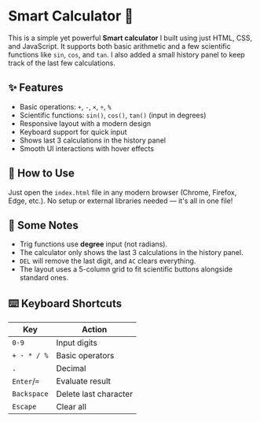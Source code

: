 # Smart Calculator 🔢

This is a simple yet powerful **Smart calculator** I built using just HTML, CSS, and JavaScript. It supports both basic arithmetic and a few scientific functions like `sin`, `cos`, and `tan`. I also added a small history panel to keep track of the last few calculations.

## ✨ Features

* Basic operations: `+`, `-`, `×`, `÷`, `%`
* Scientific functions: `sin()`, `cos()`, `tan()` (input in degrees)
* Responsive layout with a modern design
* Keyboard support for quick input
* Shows last 3 calculations in the history panel
* Smooth UI interactions with hover effects

## 🚀 How to Use

Just open the `index.html` file in any modern browser (Chrome, Firefox, Edge, etc.).
No setup or external libraries needed — it's all in one file!

## 🧠 Some Notes

* Trig functions use **degree** input (not radians).
* The calculator only shows the last 3 calculations in the history panel.
* `DEL` will remove the last digit, and `AC` clears everything.
* The layout uses a 5-column grid to fit scientific buttons alongside standard ones.

## ⌨️ Keyboard Shortcuts

| Key         | Action                |
| ----------- | --------------------- |
| `0-9`       | Input digits          |
| `+ - * / %` | Basic operators       |
| `.`         | Decimal               |
| `Enter`/`=` | Evaluate result       |
| `Backspace` | Delete last character |
| `Escape`    | Clear all             |

